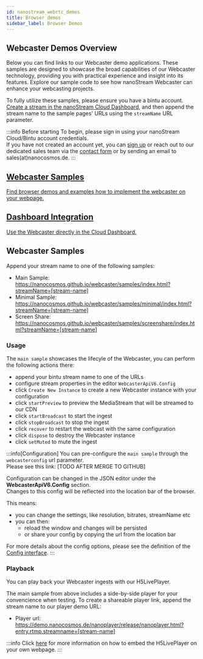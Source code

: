 ```yaml
---
id: nanostream_webrtc_demos
title: Browser demos
sidebar_label: Browser Demos
---
```


## Webcaster Demos Overview

Below you can find links to our Webcaster demo applications.
These samples are designed to showcase the broad capabilities of our Webcaster technology, providing you with practical experience and insight into its features. Explore our sample code to see how nanoStream Webcaster can enhance your webcasting projects.

To fully utilize these samples, please ensure you have a bintu account. [Create a stream in the nanoStream Cloud Dashboard](../cloud-frontend-v3/Dashboard_Start_Streaming), and then append the stream name to the sample pages' URLs using the `streamName` URL parameter.

:::info Before starting
To begin, please sign in using your nanoStream Cloud/Bintu account credentials. <br/>
If you have not created an account yet, you can [sign up](https://dashboard.nanostream.cloud/auth?signup) or reach out to our dedicated sales team via the [contact form](https://www.nanocosmos.de/contact) or by sending an email to sales(at)nanocosmos.de.
:::

<article class="margin-top--lg">
    <section class="row list_ZO3j">
        <article class="col col--6 margin-bottom--lg">
            <a class="card padding--lg cardContainer_Uewx" href="./nanostream_webrtc_demos#webcaster-samples">
                <h2 class="text--truncate cardTitle_dwRT" title="Installation">Webcaster Samples</h2>
                <p class="text--truncate cardDescription_mCBT">
                    Find browser demos and examples how to implement the webcaster on your webpage.
                </p>
            </a></article>
        <article class="col col--6 margin-bottom--lg">
            <a class="card padding--lg cardContainer_Uewx" href="../cloud-frontend-v3/Dashboard_Start_Streaming#option-1-use-the-nanostream-webcaster">
                <h2 class="text--truncate cardTitle_dwRT" title="Configuration">Dashboard Integration</h2>
                <p class="text--truncate cardDescription_mCBT">
                    Use the Webcaster directly in the Cloud Dashboard.
                </p>
            </a></article>
    </section>
</article>

## Webcaster Samples

Append your stream name to one of the following samples:

- Main Sample: https://nanocosmos.github.io/webcaster/samples/index.html?streamName=[stream-name]
- Minimal Sample: https://nanocosmos.github.io/webcaster/samples/minimal/index.html?streamName=[stream-name]
- Screen Share: https://nanocosmos.github.io/webcaster/samples/screenshare/index.html?streamName=[stream-name]

### Usage

The `main sample` showcases the lifecyle of the Webcaster, you can perform the following actions there:

- append your bintu stream name to one of the URLs
- configure stream properties in the editor `WebcasterApiV6.Config`
- click `Create New Instance` to create a new Webcaster instance with your configuration
- click `startPreview` to preview the MediaStream that will be streamed to our CDN 
- click `startBroadcast` to start the ingest
- click `stopBroadcast` to stop the ingest
- click `recover` to restart the webcast with the same configuration
- click `dispose` to destroy the Webcaster instance
- click `setMuted` to mute the ingest

:::info[Configuration]
You can pre-configure the `main sample` through the `webcasterconfig` url parameter.<br/>
Please see this link: [TODO AFTER MERGE TO GITHUB]

Configuration can be changed in the JSON editor under the **WebcasterApiV6.Config** section.<br/>
Changes to this config will be reflected into the location bar of the browser.

This means:
- you can change the settings, like resolution, bitrates, streamName etc
- you can then:
  - reload the window and changes will be persisted
  - or share your config by copying the url from the location bar

For more details about the config options, please see the definition of the [Config interface](https://nanocosmos.github.io/webcaster/docs/interfaces/config_types.Config.html).
:::

### Playback

You can play back your Webcaster ingests with our H5LivePlayer.

The main sample from above includes a side-by-side player for your convencience when testing.
To create a shareable player link, append the stream name to our player demo URL:
- Player url: https://demo.nanocosmos.de/nanoplayer/release/nanoplayer.html?entry.rtmp.streamname=[stream-name]


:::info
Click [here](../nanoplayer/nanoplayer_getting_started) for more information on  how to embed the H5LivePlayer on your own webpage.
:::